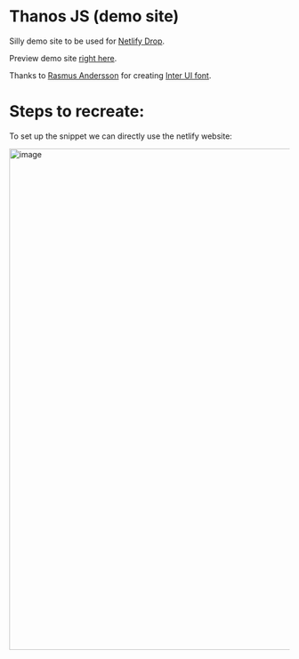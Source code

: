 # Thanos JS (demo site)

Silly demo site to be used for [Netlify Drop](https://app.netlify.com/drop).

Preview demo site [right here](https://www.thanosjs.org).

Thanks to [Rasmus Andersson](https://twitter.com/rsms) for creating [Inter UI font](https://rsms.me/inter/).

# Steps to recreate:

To set up the snippet we can directly use the netlify website:

<img width="902" alt="image" src="https://user-images.githubusercontent.com/33653833/198925869-9e7743b6-9d35-40e2-a2b3-0af6beca0c09.png">
